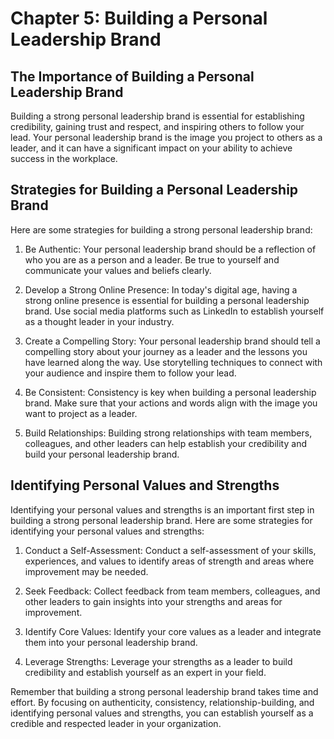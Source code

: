 Chapter 5: Building a Personal Leadership Brand
===============================================

The Importance of Building a Personal Leadership Brand
------------------------------------------------------

Building a strong personal leadership brand is essential for establishing credibility, gaining trust and respect, and inspiring others to follow your lead. Your personal leadership brand is the image you project to others as a leader, and it can have a significant impact on your ability to achieve success in the workplace.

Strategies for Building a Personal Leadership Brand
---------------------------------------------------

Here are some strategies for building a strong personal leadership brand:

1. Be Authentic: Your personal leadership brand should be a reflection of who you are as a person and a leader. Be true to yourself and communicate your values and beliefs clearly.

2. Develop a Strong Online Presence: In today's digital age, having a strong online presence is essential for building a personal leadership brand. Use social media platforms such as LinkedIn to establish yourself as a thought leader in your industry.

3. Create a Compelling Story: Your personal leadership brand should tell a compelling story about your journey as a leader and the lessons you have learned along the way. Use storytelling techniques to connect with your audience and inspire them to follow your lead.

4. Be Consistent: Consistency is key when building a personal leadership brand. Make sure that your actions and words align with the image you want to project as a leader.

5. Build Relationships: Building strong relationships with team members, colleagues, and other leaders can help establish your credibility and build your personal leadership brand.

Identifying Personal Values and Strengths
-----------------------------------------

Identifying your personal values and strengths is an important first step in building a strong personal leadership brand. Here are some strategies for identifying your personal values and strengths:

1. Conduct a Self-Assessment: Conduct a self-assessment of your skills, experiences, and values to identify areas of strength and areas where improvement may be needed.

2. Seek Feedback: Collect feedback from team members, colleagues, and other leaders to gain insights into your strengths and areas for improvement.

3. Identify Core Values: Identify your core values as a leader and integrate them into your personal leadership brand.

4. Leverage Strengths: Leverage your strengths as a leader to build credibility and establish yourself as an expert in your field.

Remember that building a strong personal leadership brand takes time and effort. By focusing on authenticity, consistency, relationship-building, and identifying personal values and strengths, you can establish yourself as a credible and respected leader in your organization.
